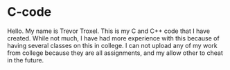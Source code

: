 # C-code
Hello. My name is Trevor Troxel. This is my C and C++ code that I have created. 
While not much, I have had more experience with this because of having several classes on this in college.
I can not upload any of my work from college because they are all assignments, and my allow other to cheat in the future.
